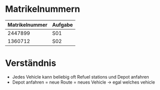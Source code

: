 # Matrikelnummern

| Matrikelnummer | Aufgabe |
|----------------|---------|
| 2447899        | S01     |
| 1360712        | S02     | 



# Verständnis
- Jedes Vehicle kann beliebig oft Refuel stations und Depot anfahren
- Depot anfahren = neue Route = neues Vehicle -> egal welches vehicle